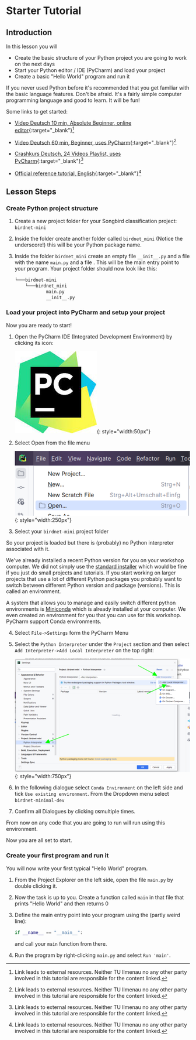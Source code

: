 # Starter Tutorial

## Introduction 

In this lesson you will 

* Create the basic structure of your Python project you are going to work on the next days
* Start your Python editor / IDE (PyCharm) and load your project
* Create a basic "Hello World" program and run it


If you never used Python before it's recommended that you get familiar with the basic language features. Don't be afraid. It's a fairly simple computer programming language and good to learn. It will be fun!

Some links to get started:

* [Video Deutsch 10 min, Absolute Beginner, online editor](https://www.youtube.com/watch?v=9mmVa6O-hzQ){:target="_blank"}[^1]

* [Video Deutsch 60 min, Beginner, uses PyCharm](https://www.youtube.com/watch?v=362fjQdpFlc){:target="_blank"}[^1]

* [Crashkurs Deutsch, 24 Videos Playlist, uses PyCharm](https://www.youtube.com/watch?v=oxXAb8IikHM&list=PL_pqkvxZ6ho3u8PJAsUU-rOAQ74D0TqZB){:target="_blank"}[^1]

* [Official reference tutorial, English](https://docs.python.org/3.11/tutorial/index.html){:target="_blank"}[^1]


[^1]: Link leads to external resources. Neither TU Ilmenau no any other party involved in this tutorial are responsible for the content linked. 

## Lesson Steps

### Create Python project structure

1. Create a new project folder for your Songbird classification project: `birdnet-mini`
2. Inside the folder create another folder called `birdnet_mini` (Notice the underscore!) this will be your Python package name.
3. Inside the folder `birdnet_mini` create an empty file `__init__.py` and a file with the name `main.py` and a file . This will be the main entry point to your program. Your project folder should now look like this:

    ```
    └───birdnet-mini
        └───birdnet_mini
                main.py
                __init__.py
    ```

### Load your project into PyCharm and setup your project

Now you are ready to start!

1. Open the PyCharm IDE (Integrated Development Environment) by clicking its icon:

    ![PyCharm Icon](pictures/pycharm_symbol.png){: style="width:50px"}

2. Select Open from the file menu

    ![PyCharm Icon](pictures/pycharm_open.png){: style="width:250px"}

3. Select your `birdnet-mini` project folder

So your project is loaded but there is (probably) no Python interpreter associated with it. 

We've already installed a recent Python version for you on your workshop computer. We did not simply use the [standard installer](https://www.python.org/downloads/) which would be fine if you just do small projects and tutorials. If you start working on larger projects that use a lot of different Python packages you probably want to switch between different Python version and package (versions). This is called an environment. 

A system that allows you to manage and easily switch different python environments is [Miniconda](https://docs.anaconda.com/free/miniconda/index.html) which is already installed at your computer. We even created an environment for you that you can use for this workshop. PyCharm support Conda environments. 

4. Select `File->Settings` form the PyCharm Menu

5. Select the `Python Interpreter` under the `Project` section and then select `Add Interpreter->Add Local Interpreter` on the top right:

    ![PyCharm Icon](pictures/pycharm_interpreter.png){: style="width:750px"}

6. In the following dialogue select `Conda Environment` on the left side and tick `Use existing environment`. From the Dropdown menu select `birdnet-minimal-dev`

7. Confirm all Dialogues by clicking `OK`multiple times. 

From now on any code that you are going to run will run using this environment.

Now you are all set to start.

### Create your first program and run it

You will now write your first typical "Hello World" program. 


1. From the Project Explorer on the left side, open the file `main.py` by double clicking it. 

2. Now the task is up to you. Create a function called `main` in that file that prints "Hello World" and then returns 0

3. Define the main entry point into your program using the (partly weird line):

    ```python
    if __name__ == "__main__":
    ```

    and call your `main` function from there. 

4. Run the program by right-clicking `main.py` and select `Run 'main'`.
